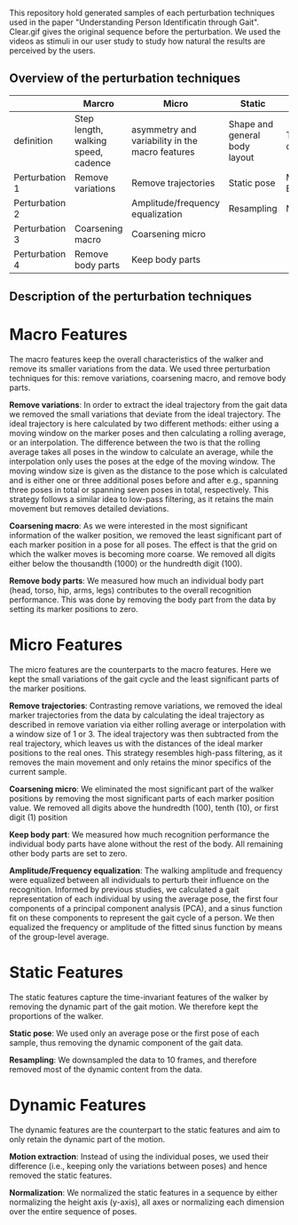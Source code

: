 
This repository hold generated samples of each perturbation techniques used in the paper "Understanding Person Identificatin through Gait". Clear.gif gives the original sequence before the perturbation. We used the videos as stimuli in our user study to study how natural the results are perceived by the users.


## Overview of the perturbation techniques

|                | Marcro                              | Micro                                           | Static                        | Dynamic                |
|----------------|-------------------------------------|-------------------------------------------------|-------------------------------|------------------------|
| definition     | Step length, walking speed, cadence | asymmetry and variability in the macro features | Shape and general body layout | Time course of changes |
| Perturbation 1 | Remove variations                   | Remove trajectories                             | Static pose                   | Motion Extraction      |
| Perturbation 2 |                                     | Amplitude/frequency equalization                | Resampling                    | Normalization          |
| Perturbation 3 | Coarsening macro                    | Coarsening micro                                |                               |                        |
| Perturbation 4 | Remove body parts                   | Keep body parts                                 |                               |                        |


## Description of the perturbation techniques

# Macro Features
The macro features keep the overall characteristics of the walker and remove its smaller variations from the data. We used three perturbation techniques for this: remove variations, coarsening macro, and remove body parts.

**Remove variations**: In order to extract the ideal trajectory from the gait data we removed the small variations that deviate from the ideal trajectory. The ideal trajectory is here calculated by two different methods: either using a moving window on the marker poses and then calculating a rolling average, or an interpolation. The difference between the two is that the rolling average takes all poses in the window to calculate an average, while the interpolation only uses the poses at the edge of the moving window. 
The moving window size is given as the distance to the pose which is calculated and is either one or three additional poses before and after e.g., spanning three poses in total or spanning seven poses in total, respectively. This strategy follows a similar idea to low-pass filtering, as it retains the main movement but removes detailed deviations.

**Coarsening macro**: As we were interested in the most significant information of the walker position, we removed the least significant part of each marker position in a pose for all poses. The effect is that the grid on which the walker moves is becoming more coarse. We removed all digits either below the thousandth (1000) or the hundredth digit (100).

**Remove body parts**: We measured how much an individual body part (head, torso, hip, arms, legs) contributes to the overall recognition performance. This was done by removing the body part from the data by setting its marker positions to zero.

# Micro Features
The micro features are the counterparts to the macro features. Here we kept the small variations of the gait cycle and the least significant parts of the marker positions.

**Remove trajectories**: Contrasting remove variations, we removed the ideal marker trajectories from the data by calculating the ideal trajectory as described in remove variation via either rolling average or interpolation with a window size of 1 or 3. The ideal trajectory was then subtracted from the real trajectory, which leaves us with the distances of the ideal marker positions to the real ones. 
This strategy resembles high-pass filtering, as it removes the main movement and only retains the minor specifics of the current sample.

**Coarsening micro**: We eliminated the most significant part of the walker positions by removing the most significant parts of each marker position value. We removed all digits above the hundredth (100), tenth (10), or first digit (1) position

**Keep body part**: We measured how much recognition performance the individual body parts have alone without the rest of the body. All remaining other body parts are set to zero.

**Amplitude/Frequency equalization**: The walking amplitude and frequency were equalized between all individuals to perturb their influence on the recognition. Informed by previous studies, we calculated a gait representation of each individual by using the average pose, the first four components of a principal component analysis (PCA), and a sinus function fit on these components to represent the gait cycle of a person. We then equalized the frequency or amplitude of the fitted sinus function by means of the group-level average.

# Static Features
The static features capture the time-invariant features of the walker by removing the dynamic part of the gait motion. We therefore kept the proportions of the walker.

**Static pose**: We used only an average pose or the first pose of each sample, thus removing the dynamic component of the gait data.

**Resampling**: We downsampled the data to 10 frames, and therefore removed most of the dynamic content from the data.

# Dynamic Features
The dynamic features are the counterpart to the static features and aim to only retain the dynamic part of the motion.

**Motion extraction**: Instead of using the individual poses, we used their difference (i.e., keeping only the variations between poses) and hence removed the static features.

**Normalization**: We normalized the static features in a sequence by either normalizing the height axis (y-axis), all axes or normalizing each dimension over the entire sequence of poses.

